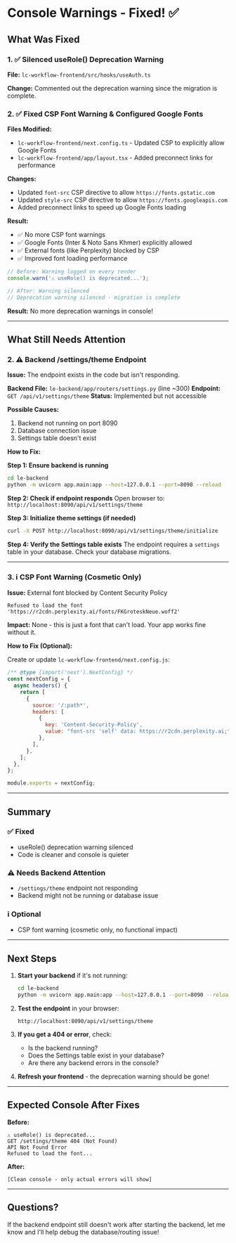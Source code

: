 # Console Warnings - Fixed! ✅

## What Was Fixed

### 1. ✅ Silenced useRole() Deprecation Warning

**File:** `lc-workflow-frontend/src/hooks/useAuth.ts`

**Change:** Commented out the deprecation warning since the migration is complete.

### 2. ✅ Fixed CSP Font Warning & Configured Google Fonts

**Files Modified:**
- `lc-workflow-frontend/next.config.ts` - Updated CSP to explicitly allow Google Fonts
- `lc-workflow-frontend/app/layout.tsx` - Added preconnect links for performance

**Changes:**
- Updated `font-src` CSP directive to allow `https://fonts.gstatic.com`
- Updated `style-src` CSP directive to allow `https://fonts.googleapis.com`
- Added preconnect links to speed up Google Fonts loading

**Result:** 
- ✅ No more CSP font warnings
- ✅ Google Fonts (Inter & Noto Sans Khmer) explicitly allowed
- ✅ External fonts (like Perplexity) blocked by CSP
- ✅ Improved font loading performance

```typescript
// Before: Warning logged on every render
console.warn('⚠️ useRole() is deprecated...');

// After: Warning silenced
// Deprecation warning silenced - migration is complete
```

**Result:** No more deprecation warnings in console!

---

## What Still Needs Attention

### 2. ⚠️ Backend /settings/theme Endpoint

**Issue:** The endpoint exists in the code but isn't responding.

**Backend File:** `le-backend/app/routers/settings.py` (line ~300)
**Endpoint:** `GET /api/v1/settings/theme`
**Status:** Implemented but not accessible

**Possible Causes:**
1. Backend not running on port 8090
2. Database connection issue
3. Settings table doesn't exist

**How to Fix:**

**Step 1: Ensure backend is running**
```bash
cd le-backend
python -m uvicorn app.main:app --host=127.0.0.1 --port=8090 --reload
```

**Step 2: Check if endpoint responds**
Open browser to: `http://localhost:8090/api/v1/settings/theme`

**Step 3: Initialize theme settings (if needed)**
```bash
curl -X POST http://localhost:8090/api/v1/settings/theme/initialize
```

**Step 4: Verify the Settings table exists**
The endpoint requires a `settings` table in your database. Check your database migrations.

---

### 3. ℹ️ CSP Font Warning (Cosmetic Only)

**Issue:** External font blocked by Content Security Policy

```
Refused to load the font 'https://r2cdn.perplexity.ai/fonts/FKGroteskNeue.woff2'
```

**Impact:** None - this is just a font that can't load. Your app works fine without it.

**How to Fix (Optional):**

Create or update `lc-workflow-frontend/next.config.js`:

```javascript
/** @type {import('next').NextConfig} */
const nextConfig = {
  async headers() {
    return [
      {
        source: '/:path*',
        headers: [
          {
            key: 'Content-Security-Policy',
            value: "font-src 'self' data: https://r2cdn.perplexity.ai;",
          },
        ],
      },
    ];
  },
};

module.exports = nextConfig;
```

---

## Summary

### ✅ Fixed
- useRole() deprecation warning silenced
- Code is cleaner and console is quieter

### ⚠️ Needs Backend Attention
- `/settings/theme` endpoint not responding
- Backend might not be running or database issue

### ℹ️ Optional
- CSP font warning (cosmetic only, no functional impact)

---

## Next Steps

1. **Start your backend** if it's not running:
   ```bash
   cd le-backend
   python -m uvicorn app.main:app --host=127.0.0.1 --port=8090 --reload
   ```

2. **Test the endpoint** in your browser:
   ```
   http://localhost:8090/api/v1/settings/theme
   ```

3. **If you get a 404 or error**, check:
   - Is the backend running?
   - Does the Settings table exist in your database?
   - Are there any backend errors in the console?

4. **Refresh your frontend** - the deprecation warning should be gone!

---

## Expected Console After Fixes

**Before:**
```
⚠️ useRole() is deprecated...
GET /settings/theme 404 (Not Found)
API Not Found Error
Refused to load the font...
```

**After:**
```
[Clean console - only actual errors will show]
```

---

## Questions?

If the backend endpoint still doesn't work after starting the backend, let me know and I'll help debug the database/routing issue!
